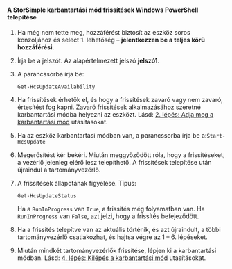 <!--author=SharS last changed: 9/17/15-->

#### <a name="to-install-maintenance-mode-updates-via-windows-powershell-for-storsimple"></a>A StorSimple karbantartási mód frissítések Windows PowerShell telepítése
1. Ha még nem tette meg, hozzáférést biztosít az eszköz soros konzoljához és select 1. lehetőség – **jelentkezzen be a teljes körű hozzáférési**. 
2. Írja be a jelszót. Az alapértelmezett jelszó **jelszó1**.
3. A parancssorba írja be:
   
     `Get-HcsUpdateAvailability` 
4. Ha frissítések érhetők el, és hogy a frissítések zavaró vagy nem zavaró, értesítést fog kapni. Zavaró frissítések alkalmazásához szeretné karbantartási módba helyezni az eszközt. Lásd: [2. lépés: Adja meg a karbantartási mód](../articles/storsimple/storsimple-update-device.md#step2) utasításokat.
5. Ha az eszköz karbantartási módban van, a parancssorba írja be a:`Start-HcsUpdate`
6. Megerősítést kér bekéri. Miután meggyőződött róla, hogy a frissítéseket, a vezérlő jelenleg elérő lesz telepíthető. A frissítések telepítése után újraindul a tartományvezérlő. 
7. A frissítések állapotának figyelése. Típus:
   
    `Get-HcsUpdateStatus`
   
    Ha a `RunInProgress` van `True`, a frissítés még folyamatban van. Ha `RunInProgress` van `False`, azt jelzi, hogy a frissítés befejeződött.  
8. Ha a frissítés telepítve van az aktuális történik, és azt újraindult, a többi tartományvezérlő csatlakozhat, és hajtsa végre az 1 – 6. lépéseket.
9. Miután mindkét tartományvezérlők frissítése, lépjen ki a karbantartási módban. Lásd: [4. lépés: Kilépés a karbantartási mód](../articles/storsimple/storsimple-update-device.md#step4) utasításokat.

